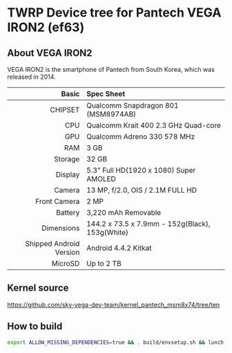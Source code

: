 # TWRP Device tree for Pantech VEGA IRON2 (ef63)

## About VEGA IRON2

VEGA IRON2 is the smartphone of Pantech from South Korea, which was released in 2014.

Basic                   | Spec Sheet
-----------------------:|:-------------------------
CHIPSET                 | Qualcomm Snapdragon 801 (MSM8974AB)
CPU                     | Qualcomm Krait 400 2.3 GHz Quad-core
GPU                     | Qualcomm Adreno 330 578 MHz
RAM                     | 3 GB
Storage                 | 32 GB
Display                 | 5.3" Full HD(1920 x 1080) Super AMOLED
Camera                  | 13 MP, f/2.0, OIS / 2.1M FULL HD
Front Camera            | 2 MP
Battery                 | 3,220 mAh Removable
Dimensions              | 144.2 x 73.5 x 7.9mm - 152g(Black), 153g(White)
Shipped Android Version | Android 4.4.2 Kitkat
MicroSD                 | Up to 2 TB

## Kernel source
https://github.com/sky-vega-dev-team/kernel_pantech_msm8x74/tree/ten

## How to build
```bash
export ALLOW_MISSING_DEPENDENCIES=true && . build/envsetup.sh && lunch omni_ef63-eng && mka clean && mka recoveryimage
```
